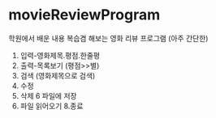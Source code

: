 # movieReviewProgram
학원에서 배운 내용 복습겸 해보는 영화 리뷰 프로그램 (아주 간단한)
1. 입력-영화제목.평점.한줄평
2. 출력-목록보기 (평점>>별)
3. 검색 (영화제목으로 검색)
4. 수정 
5. 삭제 
6 파일에 저장 
7. 파일 읽어오기 
8.종료
